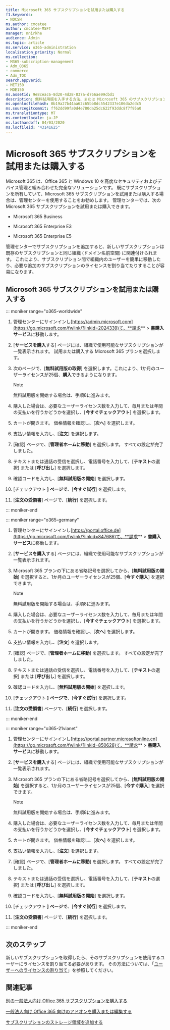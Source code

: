 ```yaml
---
title: Microsoft 365 サブスクリプションを試用または購入する
f1.keywords:
- NOCSH
ms.author: cmcatee
author: cmcatee-MSFT
manager: mnirkhe
audience: Admin
ms.topic: article
ms.service: o365-administration
localization_priority: Normal
ms.collection:
- M365-subscription-management
- Adm_O365
- commerce
- Adm_TOC
search.appverid:
- MET150
- MOE150
ms.assetid: 9e8ceac6-8d20-4d28-837a-d766ae99cbd1
description: 無料試用版を入手する方法、または Microsoft 365 のサブスクリプションを購入する方法について説明します。
ms.openlocfilehash: 0b19a27b44aa62c65bb8dc5542337e106da2ddc5
ms.sourcegitcommit: ff62dd99fa0d4e780da25dc622f93ddc8f7f95a0
ms.translationtype: MT
ms.contentlocale: ja-JP
ms.lasthandoff: 04/03/2020
ms.locfileid: "43141625"
---
```

# <a name="try-or-buy-a-microsoft-365-subscription"></a>Microsoft 365 サブスクリプションを試用または購入する

Microsoft 365 は、Office 365 と Windows 10 を高度なセキュリティおよびデバイス管理と組み合わせた完全なソリューションです。 既にサブスクリプションを所有していて、Microsoft 365 サブスクリプションを試用または購入する場合は、管理センターを使用することをお勧めします。 管理センターでは、次の Microsoft 365 サブスクリプションを試用または購入できます。
  
- Microsoft 365 Business

- Microsoft 365 Enterprise E3

- Microsoft 365 Enterprise E5

管理センターでサブスクリプションを追加すると、新しいサブスクリプションは既存のサブスクリプションと同じ組織 (ドメイン名前空間) に関連付けられます。 これにより、サブスクリプション間で組織内のユーザーを簡単に移動したり、必要な追加のサブスクリプションのライセンスを割り当てたりすることが容易になります。
  
## <a name="try-or-buy-a-microsoft-365-subscription"></a>Microsoft 365 サブスクリプションを試用または購入する

::: moniker range="o365-worldwide"

1. 管理センターにサインインし[https://admin.microsoft.com](https://go.microsoft.com/fwlink/?linkid=2024339)て、**請求** \> **書購入サービス**に移動します。

2. [**サービスを購入**する] ページには、組織で使用可能なサブスクリプションが一覧表示されます。 試用または購入する Microsoft 365 プランを選択します。

3. 次のページで、[**無料試用版の取得**] を選択します。これにより、1か月のユーザーライセンスが25個、**購入**できるようになります。

    > [!NOTE]
    > 無料試用版を開始する場合は、手順8に進みます。
  
4. 購入した場合は、必要なユーザーライセンス数を入力して、毎月または年間の支払いを行うかどうかを選択し、[**今すぐチェックアウト**] を選択します。

5. カートが開きます。 価格情報を確認し、[**次へ**] を選択します。

6. 支払い情報を入力し、[**注文**] を選択します。

7. [確認] ページで、[**管理者ホームに移動**] を選択します。 すべての設定が完了しました。

8. テキストまたは通話の受信を選択し、電話番号を入力して、[**テキスト**の選択] または [**呼び出し**] を選択します。

9. 確認コードを入力し、[**無料試用版の開始**] を選択します。

10. [チェックアウト **] ページで**、[**今すぐ試行**] を選択します。

11. [**注文の受領書**] ページで、[**続行**] を選択します。

::: moniker-end

::: moniker range="o365-germany"

1. 管理センターにサインインし[https://portal.office.de](https://go.microsoft.com/fwlink/?linkid=847686)て、**請求** \> **書購入サービス**に移動します。

2. [**サービスを購入**する] ページには、組織で使用可能なサブスクリプションが一覧表示されます。

3. Microsoft 365 プランの下にある省略記号を選択してから、[**無料試用版の開始**] を選択すると、1か月のユーザーライセンスが25個、[**今すぐ購入**] を選択できます。

    > [!NOTE]
    > 無料試用版を開始する場合は、手順8に進みます。
  
4. 購入した場合は、必要なユーザーライセンス数を入力して、毎月または年間の支払いを行うかどうかを選択し、[**今すぐチェックアウト**] を選択します。

5. カートが開きます。 価格情報を確認し、[**次へ**] を選択します。

6. 支払い情報を入力し、[**注文**] を選択します。

7. [確認] ページで、[**管理者ホームに移動**] を選択します。 すべての設定が完了しました。

8. テキストまたは通話の受信を選択し、電話番号を入力して、[**テキスト**の選択] または [**呼び出し**] を選択します。

9. 確認コードを入力し、[**無料試用版の開始**] を選択します。

10. [チェックアウト **] ページで**、[**今すぐ試行**] を選択します。

11. [**注文の受領書**] ページで、[**続行**] を選択します。

::: moniker-end

::: moniker range="o365-21vianet"

1. 管理センターにサインインし[https://portal.partner.microsoftonline.cn](https://go.microsoft.com/fwlink/?linkid=850628)て、**請求** \> **書購入サービス**に移動します。

2. [**サービスを購入**する] ページには、組織で使用可能なサブスクリプションが一覧表示されます。 

3. Microsoft 365 プランの下にある省略記号を選択してから、[**無料試用版の開始**] を選択すると、1か月のユーザーライセンスが25個、[**今すぐ購入**] を選択できます。

    > [!NOTE]
    > 無料試用版を開始する場合は、手順8に進みます。
  
4. 購入した場合は、必要なユーザーライセンス数を入力して、毎月または年間の支払いを行うかどうかを選択し、[**今すぐチェックアウト**] を選択します。

5. カートが開きます。 価格情報を確認し、[**次へ**] を選択します。

6. 支払い情報を入力し、[**注文**] を選択します。

7. [確認] ページで、[**管理者ホームに移動**] を選択します。 すべての設定が完了しました。

8. テキストまたは通話の受信を選択し、電話番号を入力して、[**テキスト**の選択] または [**呼び出し**] を選択します。

9. 確認コードを入力し、[**無料試用版の開始**] を選択します。

10. [チェックアウト **] ページで**、[**今すぐ試行**] を選択します。

11. [**注文の受領書**] ページで、[**続行**] を選択します。

::: moniker-end

## <a name="next-steps"></a>次のステップ

新しいサブスクリプションを取得したら、そのサブスクリプションを使用するユーザーにライセンスを割り当てる必要があります。 その方法については、「[ユーザーへのライセンスの割り当て](../admin/manage/assign-licenses-to-users.md)」を参照してください。

## <a name="related-articles"></a>関連記事

[別の一般法人向け Office 365 サブスクリプションを購入する](buy-another-subscription.md)

[一般法人向け Office 365 向けのアドオンを購入または編集する](buy-or-edit-an-add-on.md)

[サブスクリプションのストレージ領域を追加する](add-storage-space.md)